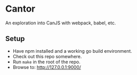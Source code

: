 # Cantor
An exploration into CanJS with webpack, babel, etc.

## Setup
- Have npm installed and a working go build environment.
- Check out this repo somewhere.
- Run `make` in the root of the repo.
- Browse to: http://127.0.0.1:9000/

